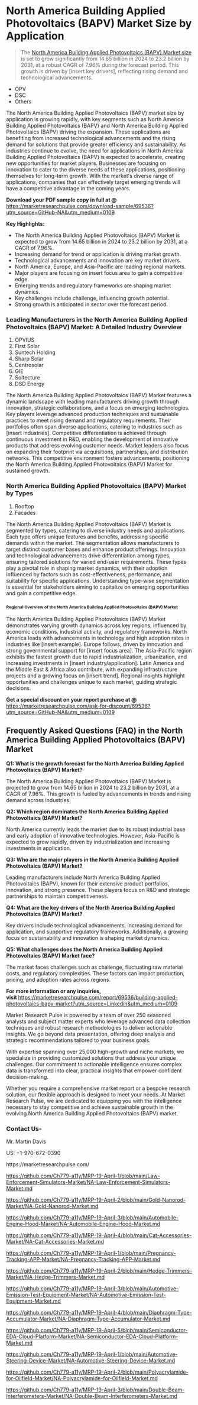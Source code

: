 <h1>North America Building Applied Photovoltaics (BAPV) Market&nbsp;Size by Application</h1><blockquote><p>The <a href="https://marketresearchpulse.com/download-sample/69536?utm_source=GitHub-NA&amp;utm_medium=0109">North America Building Applied Photovoltaics (BAPV) Market size</a> is set to grow significantly from 14.65 billion in 2024 to 23.2 billion by 2031, at a robust CAGR of 7.96% during the forecast period. This growth is driven by [insert key drivers], reflecting rising demand and technological advancements.</p></blockquote><ul><li>OPV<li> DSC<li> Others</li></ul><p>The North America Building Applied Photovoltaics (BAPV) market size by application is growing rapidly, with key segments such as North America Building Applied Photovoltaics (BAPV) and North America Building Applied Photovoltaics (BAPV) driving the expansion. These applications are benefiting from increased technological advancements and the rising demand for solutions that provide greater efficiency and sustainability. As industries continue to evolve, the need for applications in North America Building Applied Photovoltaics (BAPV) is expected to accelerate, creating new opportunities for market players. Businesses are focusing on innovation to cater to the diverse needs of these applications, positioning themselves for long-term growth. With the market's diverse range of applications, companies that can effectively target emerging trends will have a competitive advantage in the coming years.</p><p><strong>Download your PDF sample copy in full at @ </strong><a href="https://marketresearchpulse.com/download-sample/69536?utm_source=GitHub-NA&amp;utm_medium=0109">https://marketresearchpulse.com/download-sample/69536?utm_source=GitHub-NA&amp;utm_medium=0109</a></p><p><strong>Key Highlights: </strong></p><ul><li>The North America Building Applied Photovoltaics (BAPV) Market is expected to grow from 14.65 billion in 2024 to 23.2 billion by 2031, at a CAGR of 7.96%.</li><li>Increasing demand for trend or application is driving market growth.</li><li>Technological advancements and innovation are key market drivers.</li><li>North America, Europe, and Asia-Pacific are leading regional markets.</li><li>Major players are focusing on insert focus area to gain a competitive edge.</li><li>Emerging trends and regulatory frameworks are shaping market dynamics.</li><li>Key challenges include challenge, influencing growth potential.</li><li>Strong growth is anticipated in sector over the forecast period.</li></ul><h3>Leading Manufacturers in the North America Building Applied Photovoltaics (BAPV) Market: A Detailed Industry Overview</h3><ol><li>OPVIUS</li><li>First Solar</li><li>Suntech Holding</li><li>Sharp Solar</li><li>Centrosolar</li><li>GIE</li><li>Soltecture</li><li>DSD Energy</li></ol><div class="flex max-w-full flex-col flex-grow"><div class="min-h-8 text-message flex w-full flex-col items-end gap-2 whitespace-normal break-words [.text-message+&amp;]:mt-5" dir="auto" data-message-author-role="assistant" data-message-id="fd8432e4-4910-450d-b182-61b7bfb0a01f" data-message-model-slug="gpt-4o"><div class="flex w-full flex-col gap-1 empty:hidden first:pt-[3px]"><div class="markdown prose w-full break-words dark:prose-invert light"><p>The North America Building Applied Photovoltaics (BAPV) Market features a dynamic landscape with leading manufacturers driving growth through innovation, strategic collaborations, and a focus on emerging technologies. Key players leverage advanced production techniques and sustainable practices to meet rising demand and regulatory requirements. Their portfolios often span diverse applications, catering to industries such as [insert industries]. Competitive differentiation is achieved through continuous investment in R&amp;D, enabling the development of innovative products that address evolving customer needs. Market leaders also focus on expanding their footprint via acquisitions, partnerships, and distribution networks. This competitive environment fosters advancements, positioning the North America Building Applied Photovoltaics (BAPV) Market for sustained growth.</p></div></div></div></div><h3>North America Building Applied Photovoltaics (BAPV) Market by Types</h3><ol><li>Rooftop<li> Facades</li></ol><div class="flex max-w-full flex-col flex-grow"><div class="min-h-8 text-message flex w-full flex-col items-end gap-2 whitespace-normal break-words [.text-message+&amp;]:mt-5" dir="auto" data-message-author-role="assistant" data-message-id="084470be-0bb7-4664-bddf-5156b4f41249" data-message-model-slug="gpt-4o-mini"><div class="flex w-full flex-col gap-1 empty:hidden first:pt-[3px]"><div class="markdown prose w-full break-words dark:prose-invert light"><p>The North America Building Applied Photovoltaics (BAPV) Market is segmented by types, catering to diverse industry needs and applications. Each type offers unique features and benefits, addressing specific demands within the market. The segmentation allows manufacturers to target distinct customer bases and enhance product offerings. Innovation and technological advancements drive differentiation among types, ensuring tailored solutions for varied end-user requirements. These types play a pivotal role in shaping market dynamics, with their adoption influenced by factors such as cost-effectiveness, performance, and suitability for specific applications. Understanding type-wise segmentation is essential for stakeholders aiming to capitalize on emerging opportunities and gain a competitive edge.</p></div></div></div></div><h3><span style="font-size: 11px;">Regional Overview of the North America Building Applied Photovoltaics (BAPV) Market</span></h3><div class="flex max-w-full flex-col flex-grow"><div class="min-h-8 text-message flex w-full flex-col items-end gap-2 whitespace-normal break-words [.text-message+&amp;]:mt-5" dir="auto" data-message-author-role="assistant" data-message-id="e9038762-ce64-4e30-91c9-9bd413514231" data-message-model-slug="gpt-4o-mini"><div class="flex w-full flex-col gap-1 empty:hidden first:pt-[3px]"><div class="markdown prose w-full break-words dark:prose-invert light"><p>The North America Building Applied Photovoltaics (BAPV) Market demonstrates varying growth dynamics across key regions, influenced by economic conditions, industrial activity, and regulatory frameworks. North America leads with advancements in technology and high adoption rates in industries like [insert example]. Europe follows, driven by innovation and strong governmental support for [insert focus area]. The Asia-Pacific region exhibits the fastest growth due to rapid industrialization, urbanization, and increasing investments in [insert industry/application]. Latin America and the Middle East &amp; Africa also contribute, with expanding infrastructure projects and a growing focus on [insert trend]. Regional insights highlight opportunities and challenges unique to each market, guiding strategic decisions.</p></div></div></div></div><p><strong>Get a special discount on your report purchase at @ </strong><a href="https://marketresearchpulse.com/ask-for-discount/69536?utm_source=GitHub-NA&amp;utm_medium=0109">https://marketresearchpulse.com/ask-for-discount/69536?utm_source=GitHub-NA&amp;utm_medium=0109</a></p><h2>Frequently Asked Questions (FAQ) in the North America Building Applied Photovoltaics (BAPV) Market</h2><p><strong>Q1: What is the growth forecast for the North America Building Applied Photovoltaics (BAPV) Market?</strong></p><p>The North America Building Applied Photovoltaics (BAPV) Market is projected to grow from 14.65 billion in 2024 to 23.2 billion by 2031, at a CAGR of 7.96%. This growth is fueled by advancements in trends and rising demand across industries.</p><p><strong>Q2: Which region dominates the North America Building Applied Photovoltaics (BAPV) Market?</strong></p><p>North America currently leads the market due to its robust industrial base and early adoption of innovative technologies. However, Asia-Pacific is expected to grow rapidly, driven by industrialization and increasing investments in application.</p><p><strong>Q3: Who are the major players in the North America Building Applied Photovoltaics (BAPV) Market?</strong></p><p>Leading manufacturers include North America Building Applied Photovoltaics (BAPV), known for their extensive product portfolios, innovation, and strong presence. These players focus on R&amp;D and strategic partnerships to maintain competitiveness.</p><p><strong>Q4: What are the key drivers of the North America Building Applied Photovoltaics (BAPV) Market?</strong></p><p>Key drivers include technological advancements, increasing demand for application, and supportive regulatory frameworks. Additionally, a growing focus on sustainability and innovation is shaping market dynamics.</p><p><strong>Q5: What challenges does the North America Building Applied Photovoltaics (BAPV) Market face?</strong></p><p>The market faces challenges such as challenge, fluctuating raw material costs, and regulatory complexities. These factors can impact production, pricing, and adoption rates across regions.</p><p><strong>For more information or any inquiries, visit&nbsp;</strong><a href="https://marketresearchpulse.com/report/69536/building-applied-photovoltaics-bapv-market?utm_source=Linkedin&utm_medium=0109">https://marketresearchpulse.com/report/69536/building-applied-photovoltaics-bapv-market?utm_source=Linkedin&utm_medium=0109</a></p><p>Market Research Pulse is powered by a team of over 250 seasoned analysts and subject matter experts who leverage advanced data collection techniques and robust research methodologies to deliver actionable insights. We go beyond data presentation, offering deep analysis and strategic recommendations tailored to your business goals.</p><p>With expertise spanning over 25,000 high-growth and niche markets, we specialize in providing customized solutions that address your unique challenges. Our commitment to actionable intelligence ensures complex data is transformed into clear, practical insights that empower confident decision-making.</p><p>Whether you require a comprehensive market report or a bespoke research solution, our flexible approach is designed to meet your needs. At Market Research Pulse, we are dedicated to equipping you with the intelligence necessary to stay competitive and achieve sustainable growth in the evolving North America Building Applied Photovoltaics (BAPV) market.</p><h3><strong>Contact Us-</strong></h3><p>Mr. Martin Davis</p><p>US: +1-970-672-0390</p><p>https://marketresearchpulse.com/</p><p><a href="https://github.com/Ch779-a11y/MRP-19-April-1/blob/main/Law-Enforcement-Simulators-Market/NA-Law-Enforcement-Simulators-Market.md">https://github.com/Ch779-a11y/MRP-19-April-1/blob/main/Law-Enforcement-Simulators-Market/NA-Law-Enforcement-Simulators-Market.md</a></p><p><a href="https://github.com/Ch779-a11y/MRP-19-April-2/blob/main/Gold-Nanorod-Market/NA-Gold-Nanorod-Market.md">https://github.com/Ch779-a11y/MRP-19-April-2/blob/main/Gold-Nanorod-Market/NA-Gold-Nanorod-Market.md</a></p><p><a href="https://github.com/Ch779-a11y/MRP-19-April-3/blob/main/Automobile-Engine-Hood-Market/NA-Automobile-Engine-Hood-Market.md">https://github.com/Ch779-a11y/MRP-19-April-3/blob/main/Automobile-Engine-Hood-Market/NA-Automobile-Engine-Hood-Market.md</a></p><p><a href="https://github.com/Ch779-a11y/MRP-19-April-4/blob/main/Cat-Accessories-Market/NA-Cat-Accessories-Market.md">https://github.com/Ch779-a11y/MRP-19-April-4/blob/main/Cat-Accessories-Market/NA-Cat-Accessories-Market.md</a></p><p><a href="https://github.com/Ch779-a11y/MRP-19-April-1/blob/main/Pregnancy-Tracking-APP-Market/NA-Pregnancy-Tracking-APP-Market.md">https://github.com/Ch779-a11y/MRP-19-April-1/blob/main/Pregnancy-Tracking-APP-Market/NA-Pregnancy-Tracking-APP-Market.md</a></p><p><a href="https://github.com/Ch779-a11y/MRP-19-April-2/blob/main/Hedge-Trimmers-Market/NA-Hedge-Trimmers-Market.md">https://github.com/Ch779-a11y/MRP-19-April-2/blob/main/Hedge-Trimmers-Market/NA-Hedge-Trimmers-Market.md</a></p><p><a href="https://github.com/Ch779-a11y/MRP-19-April-3/blob/main/Automotive-Emission-Test-Equipment-Market/NA-Automotive-Emission-Test-Equipment-Market.md">https://github.com/Ch779-a11y/MRP-19-April-3/blob/main/Automotive-Emission-Test-Equipment-Market/NA-Automotive-Emission-Test-Equipment-Market.md</a></p><p><a href="https://github.com/Ch779-a11y/MRP-19-April-4/blob/main/Diaphragm-Type-Accumulator-Market/NA-Diaphragm-Type-Accumulator-Market.md">https://github.com/Ch779-a11y/MRP-19-April-4/blob/main/Diaphragm-Type-Accumulator-Market/NA-Diaphragm-Type-Accumulator-Market.md</a></p><p><a href="https://github.com/Ch779-a11y/MRP-19-April-5/blob/main/Semiconductor-EDA-Cloud-Platform-Market/NA-Semiconductor-EDA-Cloud-Platform-Market.md">https://github.com/Ch779-a11y/MRP-19-April-5/blob/main/Semiconductor-EDA-Cloud-Platform-Market/NA-Semiconductor-EDA-Cloud-Platform-Market.md</a></p><p><a href="https://github.com/Ch779-a11y/MRP-19-April-1/blob/main/Automotive-Steering-Device-Market/NA-Automotive-Steering-Device-Market.md">https://github.com/Ch779-a11y/MRP-19-April-1/blob/main/Automotive-Steering-Device-Market/NA-Automotive-Steering-Device-Market.md</a></p><p><a href="https://github.com/Ch779-a11y/MRP-19-April-2/blob/main/Polyacrylamide-for-Oilfield-Market/NA-Polyacrylamide-for-Oilfield-Market.md">https://github.com/Ch779-a11y/MRP-19-April-2/blob/main/Polyacrylamide-for-Oilfield-Market/NA-Polyacrylamide-for-Oilfield-Market.md</a></p><p><a href="https://github.com/Ch779-a11y/MRP-19-April-3/blob/main/Double-Beam-Interferometers-Market/NA-Double-Beam-Interferometers-Market.md">https://github.com/Ch779-a11y/MRP-19-April-3/blob/main/Double-Beam-Interferometers-Market/NA-Double-Beam-Interferometers-Market.md</a></p>
